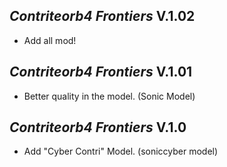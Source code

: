 ## *Contriteorb4 Frontiers* V.1.02
- Add all mod!
## *Contriteorb4 Frontiers* V.1.01
- Better quality in the model. (Sonic Model)
## *Contriteorb4 Frontiers* V.1.0
- Add "Cyber Contri" Model. (soniccyber model)

